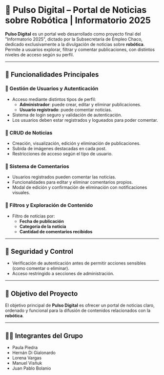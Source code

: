 # 🤖 Pulso Digital – Portal de Noticias sobre Robótica | Informatorio 2025

**Pulso Digital** es un portal web desarrollado como proyecto final del "Informatorio 2025", dictado por la Subsecretaría de Empleo Chaco, dedicado exclusivamente a la divulgación de noticias sobre **robótica**. Permite a usuarios explorar, filtrar y comentar publicaciones, con distintos niveles de acceso según su perfil.

---

## 🚀 Funcionalidades Principales

### 👥 Gestión de Usuarios y Autenticación

- Acceso mediante distintos tipos de perfil:
  - **Administrador**: puede crear, editar y eliminar publicaciones.
  - **Usuario registrado**: puede comentar noticias.
- Sistema de login seguro y validación de autenticación.
- Los usuarios deben estar registrados y logueados para poder comentar.

### 📰 CRUD de Noticias

- Creación, visualización, edición y eliminación de publicaciones.
- Subida de imágenes destacadas en cada post.
- Restricciones de acceso según el tipo de usuario.

### 💬 Sistema de Comentarios

- Usuarios registrados pueden comentar las noticias.
- Funcionalidades para editar y eliminar comentarios propios.
- Modal de edición y confirmación de eliminación con notificaciones visuales.

### 🔎 Filtros y Exploración de Contenido

- Filtro de noticias por:
  - **Fecha de publicación**
  - **Categoría de la noticia**
  - **Cantidad de comentarios recibidos**

---

## 🔐 Seguridad y Control

- Verificación de autenticación antes de permitir acciones sensibles (como comentar o eliminar).
- Acceso restringido a secciones de administración.

---

## 🎯 Objetivo del Proyecto

El objetivo principal de **Pulso Digital** es ofrecer un portal de noticias claro, ordenado y funcional para la difusión de contenidos relacionados con la **robótica**. 

---

## 👨‍💻 Integrantes del Grupo

- Paula Piedra 
- Hernán Di Gialonardo  
- Lorena Vargas
- Manuel Visñuk  
- Juan Pablo Bolanio 
